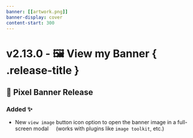 ```yaml
---
banner: [[artwork.png]]
banner-display: cover
content-start: 300
---
```


# v2.13.0 - 🖼️ View my Banner { .release-title }
## 🚩 Pixel Banner Release

### Added ✨
- New `view image` button icon option to open the banner image in a full-screen modal  
  (works with plugins like `image toolkit`, etc.)